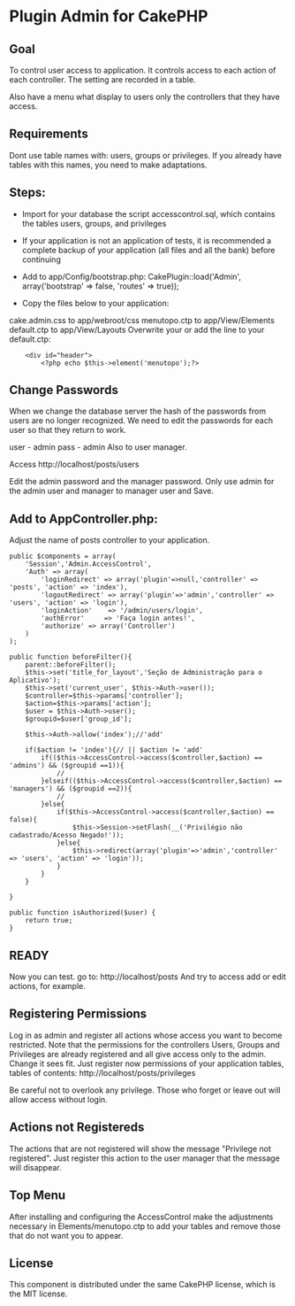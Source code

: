 # Plugin Admin for CakePHP

## Goal 

To control user access to application. It controls access to each action of each controller.
The setting are recorded in a table. 

Also have a menu what display to users only the controllers that they have access.


## Requirements

Dont use table names with: users, groups or privileges. If you already have tables with this names, you need to make adaptations.

## Steps:

- Import for your database the script accesscontrol.sql, which contains the tables users, groups, and privileges

- If your application is not an application of tests, it is recommended a complete backup of your application (all files and all the bank) before continuing

- Add to app/Config/bootstrap.php:
CakePlugin::load('Admin', array('bootstrap' => false, 'routes' => true));

- Copy the files below to your application:

cake.admin.css to app/webroot/css
menutopo.ctp to app/View/Elements
default.ctp to app/View/Layouts 	Overwrite your or add the line to your default.ctp:			

		<div id="header">
			<?php echo $this->element('menutopo');?>

## Change Passwords

When we change the database server the hash of the passwords from users are no longer recognized.
We need to edit the passwords for each user so that they return to work.

user - admin
pass - admin
Also to user manager.

Access
http://localhost/posts/users

Edit the admin password and the manager password. Only use admin for the admin user and manager to manager user and Save.


## Add to AppController.php:
Adjust the name of posts controller to your application.

	public $components = array(
		'Session','Admin.AccessControl',
		'Auth' => array(
		    'loginRedirect' => array('plugin'=>null,'controller' => 'posts', 'action' => 'index'),
		    'logoutRedirect' => array('plugin'=>'admin','controller' => 'users', 'action' => 'login'),
			'loginAction'    => '/admin/users/login',
			'authError' 	=> 'Faça login antes!',
		    'authorize' => array('Controller')
		)
	);

	public function beforeFilter(){
		parent::beforeFilter();
		$this->set('title_for_layout','Seção de Administração para o Aplicativo');
		$this->set('current_user', $this->Auth->user());
		$controller=$this->params['controller']; 
		$action=$this->params['action']; 
		$user = $this->Auth->user();
		$groupid=$user['group_id'];

        $this->Auth->allow('index');//'add'

		if($action != 'index'){// || $action != 'add'
			if(($this->AccessControl->access($controller,$action) == 'admins') && ($groupid ==1)){
				//
			}elseif(($this->AccessControl->access($controller,$action) == 'managers') && ($groupid ==2)){
				//
			}else{
				if($this->AccessControl->access($controller,$action) == false){
					$this->Session->setFlash(__('Privilégio não cadastrado/Acesso Negado!'));
				}else{
					$this->redirect(array('plugin'=>'admin','controller' => 'users', 'action' => 'login'));
				}
			}
		}

	} 

	public function isAuthorized($user) {
		return true;
	}


## READY

Now you can test. go to:
http://localhost/posts
And try to access add or edit actions, for example.


## Registering Permissions

Log in as admin and register all actions whose access you want to become restricted.
Note that the permissions for the controllers Users, Groups and Privileges are already registered and all give access only to the admin. Change it sees fit.
Just register now permissions of your application tables, tables of contents:
http://localhost/posts/privileges

Be careful not to overlook any privilege. Those who forget or leave out will allow access without login.

## Actions not Registereds

The actions that are not registered will show the message "Privilege not registered".
Just register this action to the user manager that the message will disappear.

## Top Menu

After installing and configuring the AccessControl make the adjustments necessary in Elements/menutopo.ctp to add your tables and remove those that do not want you to appear.

## License

This component is distributed under the same CakePHP license, which is the MIT license.


